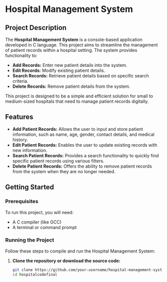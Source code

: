 # Hospital Management System

## Project Description

The **Hospital Management System** is a console-based application developed in C language. This project aims to streamline the management of patient records within a hospital setting. The system provides functionality to:

- **Add Records:** Enter new patient details into the system.
- **Edit Records:** Modify existing patient details.
- **Search Records:** Retrieve patient details based on specific search criteria.
- **Delete Records:** Remove patient details from the system.

This project is designed to be a simple and efficient solution for small to medium-sized hospitals that need to manage patient records digitally.

## Features

- **Add Patient Records:** Allows the user to input and store patient information, such as name, age, gender, contact details, and medical history.
- **Edit Patient Records:** Enables the user to update existing records with new information.
- **Search Patient Records:** Provides a search functionality to quickly find specific patient records using various filters.
- **Delete Patient Records:** Offers the ability to remove patient records from the system when they are no longer needed.

## Getting Started

### Prerequisites

To run this project, you will need:

- A C compiler (like GCC)
- A terminal or command prompt

### Running the Project

Follow these steps to compile and run the Hospital Management System:

1. **Clone the repository or download the source code:**
   ```bash
   git clone https://github.com/your-username/hospital-management-system.git](https://github.com/SA365-B/Hospital-Management-System.git
   cd hospitalcodefinal
